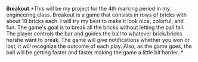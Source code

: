 **Breakout**
*This will be my project for the 4th marking period in my engineering class. Breakout is a game that consists in rows of bricks with about 10 bricks each. I will try my best to make it look nice, colorful, and fun. The game's goal is to break all the bricks without letting the ball fall. The player controls the bar and guides the ball to whatever brick/bricks he/she want to break. The game will give notifications whether you won or lost; it will recognize the outcome of each play. Also, as the game goes, the ball will be getting faster and faster making the game a little bit harder. * 
